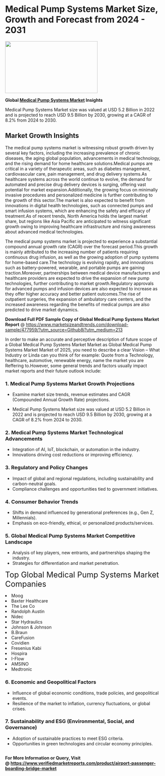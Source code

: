<H1>Medical Pump Systems Market Size, Growth and Forecast from 2024 - 2031</H1><img class="aligncenter size-medium wp-image-584254" src="https://thirdeyenews.in/wp-content/uploads/2024/09/Global-Market-Research-300x168.jpeg" alt="" width="300" height="168" /><p><strong>Global&nbsp;<a href="https://www.marketsizeandtrends.com/download-sample/477959/?utm_source=Github8j?utm_medium=213">Medical Pump Systems Market</a> Insights</strong></p><p>Medical Pump Systems Market size was valued at USD 5.2 Billion in 2022 and is projected to reach USD 9.5 Billion by 2030, growing at a CAGR of 8.2% from 2024 to 2030.</p><p><h2>Market Growth Insights</h2> <p>The medical pump systems market is witnessing robust growth driven by several key factors, including the increasing prevalence of chronic diseases, the aging global population, advancements in medical technology, and the rising demand for home healthcare solutions.Medical pumps are critical in a variety of therapeutic areas, such as diabetes management, cardiovascular care, pain management, and drug delivery systems.As healthcare systems across the world continue to evolve, the demand for automated and precise drug delivery devices is surging, offering vast potential for market expansion.Additionally, the growing focus on minimally invasive procedures and personalized medicine is further contributing to the growth of this sector.The market is also expected to benefit from innovations in digital health technologies, such as connected pumps and smart infusion systems, which are enhancing the safety and efficacy of treatment.As of recent trends, North America holds the largest market share, but regions like Asia Pacific are anticipated to witness significant growth owing to improving healthcare infrastructure and rising awareness about advanced medical technologies.</p> <p>The medical pump systems market is projected to experience a substantial compound annual growth rate (CAGR) over the forecast period.This growth is mainly attributed to the increasing number of patients requiring continuous drug infusion, as well as the growing adoption of pump systems for home-based care.The technology is evolving rapidly, and innovations such as battery-powered, wearable, and portable pumps are gaining traction.Moreover, partnerships between medical device manufacturers and healthcare providers are expected to drive the expansion of new pump technologies, further contributing to market growth.Regulatory approvals for advanced pumps and infusion devices are also expected to increase as they offer higher accuracy and better patient outcomes.The rise of outpatient surgeries, the expansion of ambulatory care centers, and the increased awareness regarding the benefits of medical pumps are also predicted to drive market dynamics.<p><span class=""><strong>Download Full PDF Sample Copy of Global Medical Pump Systems Market Report</strong> @ <a href="https://www.marketsizeandtrends.com/download-sample/477959/?utm_source=Github8j?utm_medium=213" target="_blank">https://www.marketsizeandtrends.com/download-sample/477959/?utm_source=Github8j?utm_medium=213</a></span></p><p>In order to make an accurate and perceptive description of future scope of a Global&nbsp;Medical Pump Systems Market Market as Global&nbsp;Medical Pump Systems Market Market of 2025, you need to describe a clear Vision &ndash; What Industry or Linda can you think of for example: Quote from a Technology, healthcare, automotive, renewable energy, name the market you are Reffering to.However, some general trends and factors usually impact market reports and their future outlook include:</p><h3>1.&nbsp;<strong>Medical Pump Systems Market Growth Projections</strong></h3><ul><li>Examine market size trends, revenue estimates and CAGR (Compounded Annual Growth Rate) projections.</li><li><p>Medical Pump Systems Market size was valued at USD 5.2 Billion in 2022 and is projected to reach USD 9.5 Billion by 2030, growing at a CAGR of 8.2% from 2024 to 2030.</p></li></ul><h3>2.&nbsp;<strong>Medical Pump Systems Market Technological Advancements</strong></h3><ul><li>Integration of AI, IoT, blockchain, or automation in the industry.</li><li>Innovations driving cost reductions or improving efficiency.</li></ul><h3>3.&nbsp;<strong>Regulatory and Policy Changes</strong></h3><ul><li>Impact of global and regional regulations, including sustainability and carbon-neutral goals.</li><li>Compliance challenges and opportunities tied to government initiatives.</li></ul><h3>4.&nbsp;<strong>Consumer Behavior Trends</strong></h3><ul><li>Shifts in demand influenced by generational preferences (e.g., Gen Z, Millennials).</li><li>Emphasis on eco-friendly, ethical, or personalized products/services.</li></ul><h3>5.&nbsp;<strong>Global Medical Pump Systems Market Competitive Landscape</strong></h3><ul><li>Analysis of key players, new entrants, and partnerships shaping the industry.</li><li>Strategies for differentiation and market penetration.</li></ul><p data-pm-slice="1 1 []"><span style="color: inherit; font-family: inherit; font-size: 25px;">Top Global Medical Pump Systems Market Companies</span></p><div class="" data-test-id=""><p><li>Moog</li><li> Baxter Healthcare</li><li> The Lee Co</li><li> Randolph Austin</li><li> Nidec</li><li> Star Hydraulics</li><li> Johnson & Johnson</li><li> B.Braun</li><li> CareFusion</li><li> Covidien</li><li> Fresenius Kabi</li><li> Hospira</li><li> I-Flow</li><li> AMSINO</li><li> Medtronic</li></p></div><h3>6.&nbsp;<strong>Economic and Geopolitical Factors</strong></h3><ul><li>Influence of global economic conditions, trade policies, and geopolitical events.</li><li>Resilience of the market to inflation, currency fluctuations, or global crises.</li></ul><h3>7.&nbsp;<strong>Sustainability and ESG (Environmental, Social, and Governance)</strong></h3><ul><li>Adoption of sustainable practices to meet ESG criteria.</li><li>Opportunities in green technologies and circular economy principles.</li></ul><h2><strong style="font-size: 14px;">For More Information or Query, Visit @&nbsp;</strong><a style="background-color: #ffffff; font-size: 14px;" href="https://www.marketsizeandtrends.com/report/medical-pump-systems-market/" target="_blank">https://www.verifiedmarketreports.com/product/airport-passenger-boarding-bridge-market</a></h2>
